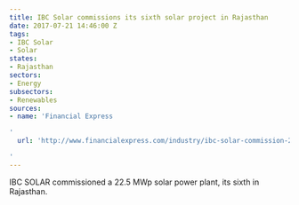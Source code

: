 ```yaml
---
title: IBC Solar commissions its sixth solar project in Rajasthan
date: 2017-07-21 14:46:00 Z
tags:
- IBC Solar
- Solar
states:
- Rajasthan
sectors:
- Energy
subsectors:
- Renewables
sources:
- name: 'Financial Express

'
  url: 'http://www.financialexpress.com/industry/ibc-solar-commission-22-5-mwp-project-in-rajasthan/695355/

'
---
```


IBC SOLAR commissioned a 22.5 MWp solar power plant, its sixth in Rajasthan. 
